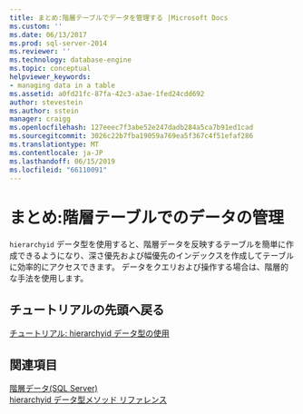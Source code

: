 ```yaml
---
title: まとめ:階層テーブルでデータを管理する |Microsoft Docs
ms.custom: ''
ms.date: 06/13/2017
ms.prod: sql-server-2014
ms.reviewer: ''
ms.technology: database-engine
ms.topic: conceptual
helpviewer_keywords:
- managing data in a table
ms.assetid: a0fd21fc-87fa-42c3-a3ae-1fed24cdd692
author: stevestein
ms.author: sstein
manager: craigg
ms.openlocfilehash: 127eeec7f3abe52e247dadb284a5ca7b91ed1cad
ms.sourcegitcommit: 3026c22b7fba19059a769ea5f367c4f51efaf286
ms.translationtype: MT
ms.contentlocale: ja-JP
ms.lasthandoff: 06/15/2019
ms.locfileid: "66110091"
---
```

# <a name="summary-managing-data-in-a-hierarchical-table"></a>まとめ:階層テーブルでのデータの管理
  `hierarchyid` データ型を使用すると、階層データを反映するテーブルを簡単に作成できるようになり、深さ優先および幅優先のインデックスを作成してテーブルに効率的にアクセスできます。 データをクエリおよび操作する場合は、階層的な手法を使用します。  
  
## <a name="return-to-the-start-of-the-tutorial"></a>チュートリアルの先頭へ戻る  
 [チュートリアル: hierarchyid データ型の使用](tutorial-using-the-hierarchyid-data-type.md)  
  
## <a name="see-also"></a>関連項目  
 [階層データ&#40;SQL Server&#41;](../hierarchical-data-sql-server.md)   
 [hierarchyid データ型メソッド リファレンス](/sql/t-sql/data-types/hierarchyid-data-type-method-reference)  
  
  
